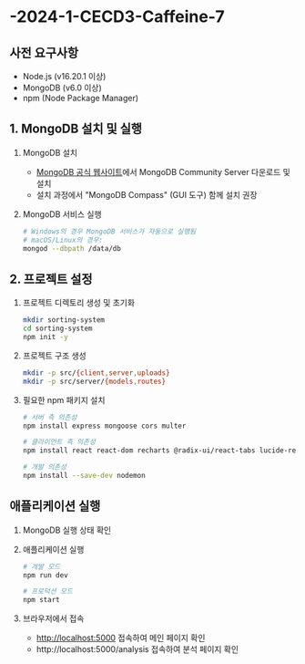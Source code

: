 # -2024-1-CECD3-Caffeine-7

## 사전 요구사항

- Node.js (v16.20.1 이상)
- MongoDB (v6.0 이상)
- npm (Node Package Manager)

## 1. MongoDB 설치 및 실행

1. MongoDB 설치
    - [MongoDB 공식 웹사이트](https://www.mongodb.com/try/download/community)에서 MongoDB Community Server 다운로드 및 설치
    - 설치 과정에서 "MongoDB Compass" (GUI 도구) 함께 설치 권장
2. MongoDB 서비스 실행
    
    ```bash
    # Windows의 경우 MongoDB 서비스가 자동으로 실행됨
    # macOS/Linux의 경우:
    mongod --dbpath /data/db
    
    ```
    

## 2. 프로젝트 설정

1. 프로젝트 디렉토리 생성 및 초기화
    
    ```bash
    mkdir sorting-system
    cd sorting-system
    npm init -y
    
    ```
    
2. 프로젝트 구조 생성
    
    ```bash
    mkdir -p src/{client,server,uploads}
    mkdir -p src/server/{models,routes}
    
    ```
    
3. 필요한 npm 패키지 설치
    
    ```bash
    # 서버 측 의존성
    npm install express mongoose cors multer
    
    # 클라이언트 측 의존성
    npm install react react-dom recharts @radix-ui/react-tabs lucide-react
    
    # 개발 의존성
    npm install --save-dev nodemon
    
    ```
## 애플리케이션 실행

1. MongoDB 실행 상태 확인
2. 애플리케이션 실행
    
    ```bash
    # 개발 모드
    npm run dev
    
    # 프로덕션 모드
    npm start
    
    ```
    
3. 브라우저에서 접속
    - [http://localhost:5000](http://localhost:5000/) 접속하여 메인 페이지 확인
    - http://localhost:5000/analysis 접속하여 분석 페이지 확인
